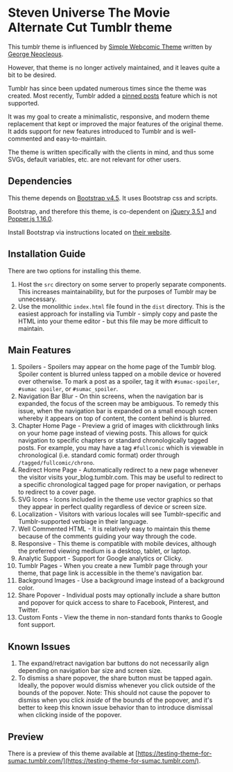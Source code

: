 # Steven Universe The Movie Alternate Cut Tumblr theme

This tumblr theme is influenced by [Simple Webcomic Theme](https://github.com/geoneo1/SimpleWebcomicTheme) written by [George Neocleous](https://github.com/geoneo1).

However, that theme is no longer actively maintained, and it leaves quite a bit to be desired.

Tumblr has since been updated numerous times since the theme was created. Most recently, Tumblr added a [pinned posts](https://tumblr.zendesk.com/hc/en-us/articles/360047994014-Pinned-posts) feature which is not supported.

It was my goal to create a minimalistic, responsive, and modern theme replacement that kept or improved the major features of the original theme. It adds support for new features introduced to Tumblr and is well-commented and easy-to-maintain.

The theme is written specifically with the clients in mind, and thus some SVGs, default variables, etc. are not relevant for other users.

## Dependencies

This theme depends on [Bootstrap v4.5](https://github.com/twbs/bootstrap/tree/v4.5.0). It uses Bootstrap css and scripts. 

Bootstrap, and therefore this theme, is co-dependent on [jQuery 3.5.1](https://github.com/jquery/jquery/tree/3.5.1) and [Popper.js 1.16.0](https://github.com/popperjs/popper-core/tree/v1.16.0).

Install Bootstrap via instructions located on [their website](https://getbootstrap.com/).

## Installation Guide

There are two options for installing this theme.

1. Host the `src` directory on some server to properly separate components. This increases maintainability, but for the purposes of Tumblr may be unnecessary.
1. Use the monolithic `index.html` file found in the `dist` directory. This is the easiest approach for installing via Tumblr - simply copy and paste the HTML into your theme editor - but this file may be more difficult to maintain.

## Main Features

1. Spoilers - Spoilers may appear on the home page of the Tumblr blog. Spoiler content is blurred unless tapped on a mobile device or hovered over otherwise. To mark a post as a spoiler, tag it with `#sumac-spoiler`, `#sumac spoiler`, or `#sumac_spoiler`.
1. Navigation Bar Blur - On thin screens, when the navigation bar is expanded, the focus of the screen may be ambiguous. To remedy this issue, when the navigation bar is expanded on a small enough screen whereby it appears on top of content, the content behind is blurred.
1. Chapter Home Page - Preview a grid of images with clickthrough links on your home page instead of viewing posts. This allows for quick navigation to specific chapters or standard chronologically tagged posts. For example, you may have a tag `#fullcomic` which is viewable in chronological (i.e. standard comic format) order through `/tagged/fullcomic/chrono`.
1. Redirect Home Page - Automatically redirect to a new page whenever the visitor visits your_blog.tumblr.com. This may be useful to redirect to a specific chronological tagged page for proper navigation, or perhaps to redirect to a cover page.
1. SVG Icons - Icons included in the theme use vector graphics so that they appear in perfect quality regardless of device or screen size.
1. Localization - Visitors with various locales will see Tumblr-specific and Tumblr-supported verbiage in their language.
1. Well Commented HTML - It is relatively easy to maintain this theme because of the comments guiding your way through the code.
1. Responsive - This theme is compatible with mobile devices, although the preferred viewing medium is a desktop, tablet, or laptop.
1. Analytic Support - Support for Google analytics or Clicky.
1. Tumblr Pages - When you create a new Tumblr page through your theme, that page link is accessible in the theme's navigation bar.
1. Background Images - Use a background image instead of a background color.
1. Share Popover - Individual posts may optionally include a share button and popover for quick access to share to Facebook, Pinterest, and Twitter.
1. Custom Fonts - View the theme in non-standard fonts thanks to Google font support.

## Known Issues

1. The expand/retract navigation bar buttons do not necessarily align depending on navigation bar size and screen size.
1. To dismiss a share popover, the share button must be tapped again. Ideally, the popover would dismiss whenever you click outside of the bounds of the popover. Note: This should not cause the popover to dismiss when you click *inside* of the bounds of the popover, and it's better to keep this known issue behavior than to introduce dismissal when clicking inside of the popover.

## Preview

There is a preview of this theme available at [https://testing-theme-for-sumac.tumblr.com/](https://testing-theme-for-sumac.tumblr.com/).
